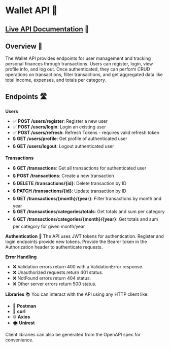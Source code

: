 # Wallet API 🏦

## [Live API Documentation](https://prwallet.onrender.com/api-docs/) 📝


## Overview 📝

The Wallet API provides endpoints for user management and tracking personal finances through
transactions. Users can register, login, view profile info, and log out. Once authenticated, they
can perform CRUD operations on transactions, filter transactions, and get aggregated data like total
income, expenses, and totals per category.

## Endpoints 🛣️

**Users**

- ✅ **POST /users/register**: Register a new user
- ✅ **POST /users/login**: Login an existing user
- ✅ **POST /users/refresh**: Refresh Tokens - requires valid refresh token
- 🔒 **GET /users/profile**: Get profile of authenticated user
- 🔒 **GET /users/logout**: Logout authenticated user

**Transactions**

- 🔒 **GET /transactions**: Get all transactions for authenticated user
- 🔒 **POST /transactions**: Create a new transaction
- 🔒 **DELETE /transactions/{id}**: Delete transaction by ID
- 🔒 **PATCH /transactions/{id}**: Update transaction by ID
- 🔒 **GET /transactions/{month}/{year}**: Filter transactions by month and year
- 🔒 **GET /transactions/categories/totals**: Get totals and sum per category
- 🔒 **GET /transactions/categories/{month}/{year}**: Get totals and sum per category for given
  month/year

**Authentication** 🔑 
The API uses JWT tokens for authentication. Register and login endpoints
provide new tokens. Provide the Bearer token in the Authorization header to authenticate requests.

**Error Handling** 

- ❌ Validation errors return 400 with a ValidationError response.
- ❌ Unauthorized requests return 401 status.
- ❌ NotFound errors return 404 status.
- ❌ Other server errors return 500 status.

**Libraries** 📚 You can interact with the API using any HTTP client like:

- 📮 **Postman**
- 🐚 **curl**
- 🌐 **Axios**
- 🌪️ **Unirest**

Client libraries can also be generated from the OpenAPI spec for convenience.
